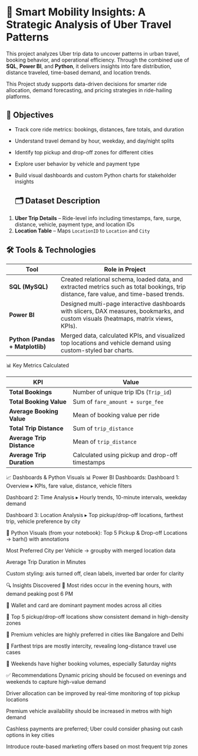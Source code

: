 # 🚗 Smart Mobility Insights: A Strategic Analysis of Uber Travel Patterns
This project analyzes Uber trip data to uncover patterns in urban travel, booking behavior, and operational efficiency. Through the combined use of **SQL**, **Power BI**, and **Python**, it delivers insights into fare distribution, distance traveled, time-based demand, and location trends.

This Project study supports data-driven decisions for smarter ride allocation, demand forecasting, and pricing strategies in ride-hailing platforms.

## 🎯 Objectives

- Track core ride metrics: bookings, distances, fare totals, and duration
- Understand travel demand by hour, weekday, and day/night splits
- Identify top pickup and drop-off zones for different cities
- Explore user behavior by vehicle and payment type
- Build visual dashboards and custom Python charts for stakeholder insights

  ## 🗂️ Dataset Description

1. **Uber Trip Details** – Ride-level info including timestamps, fare, surge, distance, vehicle, payment type, and location IDs  
2. **Location Table** – Maps `LocationID` to `Location` and `City`

## 🛠️ Tools & Technologies

| Tool        | Role in Project |
|-------------|------------------|
| **SQL (MySQL)** | Created relational schema, loaded data, and extracted metrics such as total bookings, trip distance, fare value, and time-based trends. |
| **Power BI** | Designed multi-page interactive dashboards with slicers, DAX measures, bookmarks, and custom visuals (heatmaps, matrix views, KPIs). |
| **Python (Pandas + Matplotlib)** | Merged data, calculated KPIs, and visualized top locations and vehicle demand using custom-styled bar charts. |

📊 Key Metrics Calculated

| KPI                       | Value                                           |
| ------------------------- | ----------------------------------------------- |
| **Total Bookings**        | Number of unique trip IDs (`Trip_id`)           |
| **Total Booking Value**   | Sum of `fare_amount + surge_fee`                |
| **Average Booking Value** | Mean of booking value per ride                  |
| **Total Trip Distance**   | Sum of `trip_distance`                          |
| **Average Trip Distance** | Mean of `trip_distance`                         |
| **Average Trip Duration** | Calculated using pickup and drop-off timestamps |

📈 Dashboards & Python Visuals
📊 Power BI Dashboards:
Dashboard 1: Overview
▸ KPIs, fare value, distance, vehicle filters

Dashboard 2: Time Analysis
▸ Hourly trends, 10-minute intervals, weekday demand

Dashboard 3: Location Analysis
▸ Top pickup/drop-off locations, farthest trip, vehicle preference by city

🐍 Python Visuals (from your notebook):
Top 5 Pickup & Drop-off Locations → barh() with annotations

Most Preferred City per Vehicle → groupby with merged location data

Average Trip Duration in Minutes

Custom styling: axis turned off, clean labels, inverted bar order for clarity

🔍 Insights Discovered
🔹 Most rides occur in the evening hours, with demand peaking post 6 PM

🔹 Wallet and card are dominant payment modes across all cities

🔹 Top 5 pickup/drop-off locations show consistent demand in high-density zones

🔹 Premium vehicles are highly preferred in cities like Bangalore and Delhi

🔹 Farthest trips are mostly intercity, revealing long-distance travel use cases

🔹 Weekends have higher booking volumes, especially Saturday nights

✅ Recommendations
Dynamic pricing should be focused on evenings and weekends to capture high-value demand

Driver allocation can be improved by real-time monitoring of top pickup locations

Premium vehicle availability should be increased in metros with high demand

Cashless payments are preferred; Uber could consider phasing out cash options in key cities

Introduce route-based marketing offers based on most frequent trip zones


